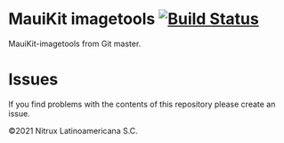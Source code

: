# MauiKit imagetools [![Build Status](https://travis-ci.org/Nitrux/mauikit-imagetools.svg?branch=arm64)](https://travis-ci.org/Nitrux/mauikit-imagetools)

MauiKit-imagetools from Git master.

# Issues
If you find problems with the contents of this repository please create an issue.

©2021 Nitrux Latinoamericana S.C.
